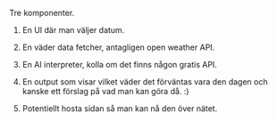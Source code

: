 Tre komponenter.
1. En UI där man väljer datum. 
2. En väder data fetcher, antagligen open weather API. 
3. En AI interpreter, kolla om det finns någon gratis API. 
4. En output som visar vilket väder det förväntas vara den dagen och kanske ett förslag på vad man kan göra då. :)

5. Potentiellt hosta sidan så man kan nå den över nätet.

